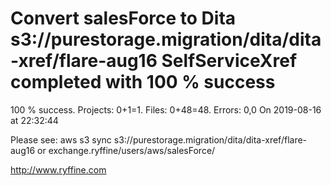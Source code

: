 # Convert salesForce to Dita s3://purestorage.migration/dita/dita-xref/flare-aug16 SelfServiceXref completed with 100 % success

100 % success. Projects: 0+1=1.  Files: 0+48=48. Errors: 0,0  On 2019-08-16 at 22:32:44



Please see: aws s3 sync s3://purestorage.migration/dita/dita-xref/flare-aug16 or exchange.ryffine/users/aws/salesForce/

http://www.ryffine.com
